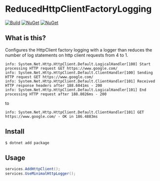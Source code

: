 # ReducedHttpClientFactoryLogging

[![Build](https://github.com/johnkors/ReducedHttpClientFactoryLogging/workflows/CI/badge.svg)](https://github.com/johnkors/ReducedHttpClientFactoryLogging/actions)
 [![NuGet](https://img.shields.io/nuget/v/ReducedHttpClientFactoryLogging.svg)](https://www.nuget.org/packages/ReducedHttpClientFactoryLogging/)
[![NuGet](https://img.shields.io/nuget/dt/ReducedHttpClientFactoryLogging.svg)](https://www.nuget.org/packages/ReducedHttpClientFactoryLogging/)


## What is this?

Configures the HttpClient factory logging with a logger than reduces the number of log statements on http client requests from 4 to 1.

```log
info: System.Net.Http.HttpClient.Default.LogicalHandler[100] Start processing HTTP request GET https://www.google.com/
info: System.Net.Http.HttpClient.Default.ClientHandler[100] Sending HTTP request GET https://www.google.com/
info: System.Net.Http.HttpClient.Default.ClientHandler[101] Received HTTP response headers after 188.6041ms - 200
info: System.Net.Http.HttpClient.Default.LogicalHandler[101] End processing HTTP request after 188.8026ms - 200
```

to

```log
info: System.Net.Http.HttpClient.Default.ClientHandler[101] GET https://www.google.com/ - OK in 186.4883ms
```


## Install

`$ dotnet add package `

## Usage

```csharp
services.AddHttpClient();
services.UseMinimalHttpLogger();
```

